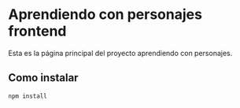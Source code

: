 # Aprendiendo con personajes frontend

Esta es la página principal del proyecto aprendiendo con personajes. 

## Como instalar

```bash
npm install
```



